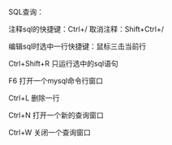 SQL查询：

注释sql的快捷键：Ctrl+/     取消注释：Shift+Ctrl+/

编辑sql时选中一行快捷键：鼠标三击当前行

Ctrl+Shift+R  只运行选中的sql语句

F6        打开一个mysql命令行窗口

Ctrl+L      删除一行

Ctrl+N      打开一个新的查询窗口

Ctrl+W      关闭一个查询窗口

